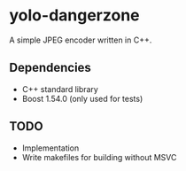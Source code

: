 yolo-dangerzone
===============

A simple JPEG encoder written in C++.

Dependencies
------------
* C++ standard library
* Boost 1.54.0 (only used for tests)

TODO
----
* Implementation
* Write makefiles for building without MSVC